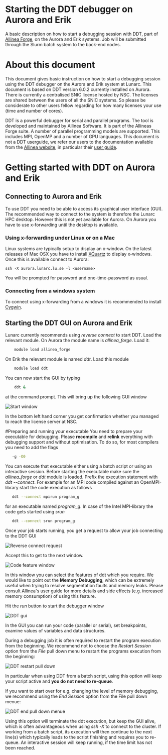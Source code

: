 
# Starting the DDT debugger on Aurora and Erik

A basic description on how to start a debugging session with DDT, part of [Allinea Forge](http://www.allinea.com/products/develop-allinea-forge), on the Aurora and Erik systems.  Job will be submitted through the Slurm batch system to the back-end nodes.

# About this document

This document gives basic instruction on how to start a debugging session using the DDT debugger on the Aurora and Erik system at Lunarc.  This document is based on DDT version 6.0.2 currently installed on Aurora.  There is currently a centralised SNIC license hosted by NSC.  The licenses are shared between the users of all the SNIC systems.  So please be considerate to other users fellow regarding for how many licenses your use (time and number of cores).
    
DDT is a powerful debugger for serial and parallel programs.  The tool is developed and maintained by Allinea Software.  It is part of the Allineas Forge suite.  A number of parallel programming models are supported.  This includes MPI, OpenMP and a number of GPU languages.  This document is not a DDT userguide, we refer our users to the documentation available from the [Allinea website](http://www.allinea.com/product-documentation), in particular their [user guide](http://content.allinea.com/downloads/userguide-forge.pdf).

# Getting started with DDT on Aurora and Erik

## Connecting to Aurora and Erik

To use DDT you need to be able to access its graphical user interface (GUI).  
The recommended way to connect to the system is therefore the Lunarc HPC desktop.  However this is not yet available for Aurora.  On Aurora you have to use x-forwarding until the desktop is available.
### Using x-forwarding under Linux or on a Mac
Linux systems are typically setup to display an x-window.  On the latest releases of Mac OSX you have to install [XQuartz](http://www.xquartz.org/) to display x-windows.  Once this is available connect to Aurora:

    ssh -X aurora.lunarc.lu.se -l <username>
    
You will be prompted for password and one-time-password as usual.

### Connecting from a windows system
To connect using x-forwarding from a windows it is recommended to install [Cygwin](https://www.cygwin.com/). 

## Starting the DDT GUI on Aurora and Erik

Lunarc currently recommends using *reverse connect* to start DDT.  Load the relevant module.  On Aurora the module name is *allinea_forge*.  Load it: 
```bash
    module load allinea_forge
```    
On Erik the relevant module is named *ddt*.  Load this module
```bash
    module load ddt
```    
You can now start the GUI by typing
```bash
    ddt &
```    
at the command prompt.  This will bring up the following GUI window

![Start window](images/allineaForgeStartWindow.png "Start window")    

In the bottom left hand corner you get confirmation whether you managed to reach the license server at NSC.

#Preparing and running your executable
You need to prepare your executable for debugging.  Please **recompile** and **relink** everything with debugging support and without optimisation.  To do so, for most compilers you need to add the flags
```bash
   -g -O0
```
You can execute that executable either using a batch script or using an interactive session.  Before starting the executable make sure the *allinea_forge* or *ddt* module is loaded.  Prefix the execution statement with *ddt --connect*.  For example for an MPI code compiled against an OpenMPI-library start the code execution as follows
```bash
   ddt --connect mpirun program_g
```
for an executable named *program_g*.  In case of the Intel MPI-library the code gets started using *srun*
```bash
   ddt --connect srun program_g
```
Once your job starts running, you get a request to allow your job connecting to the DDT GUI

![Reverse connect request](images/ddtReverseConnectRequest.png "reverse connect request")     

Accept this to get to the next window.

![Code feature window](images/ddtcodeFeatureWindow.png "code feature window")

In this window you can select the features of ddt which you require.  We would like to point out the **Memory Debugging**, which can be extremely useful when trying to resolve segmentation faults and memory leaks.  Please consult Allinea's user guide for more details and side effects (e.g. increased memory consumption) of using this feature.

Hit the *run* button to start the debugger window

![DDT gui](images/ddtGui.png "DDT gui")

In the GUI you can run your code (parallel or serial), set breakpoints, examine values of variables and data structures.  

During a debugging job it is often required to restart the program execution from the beginning.  We recommend not to choose the *Restart Session* option from the *File* pull down menu to restart the programs execution from the beginning:

![DDT restart pull down](images/ddtstartRestartPulldown.png "DDT restart pull down menue") 

In particular when using DDT from a batch script, using this option will keep your script active and **you do not need to re-queue**.
  
If you want to start over for e.g. changing the level of memory debugging, we recommend using the *End Session* option from the File pull down menue:

![DDT end pull down menue](images/ddtstartOverPulldown.png "DDT end pull down menue")

Using this option will terminate the ddt execution, but keep the GUI alive, which is often advantageous when using *ssh -X* to connect to the cluster.  If working from a batch script, its execution will then continue to the next line(s) which typically leads to the script finishing and requires you to re-queue.  An interactive session will keep running, if the time limit has not been reached.

 
<!-- # Debugging MPI code on Alarik #

If you now select the "Run and Debug a Program" option you get to the following screen:

DDT_run_window_5.0.1 **PLEASE FIX***

In this window you can select your executable, tell DDT any command line arguments, select input file and working directories. Make sure the "MPI" box is ticked.  Inside the MPI box, you can select the number of processors needed - the examples shows 4 processes.  DDT will not allow you to ask for more processes than the number of licenses currently available.  We highly recommend to use as small a number of processors as possible to reduce the complexity of the debugging task.

Check the box "Submit to Queue".  The default is for a debugging session of up to 30 minutes.  You can change that by selecting the "Parameters" button associated with "Submit to Queue".  You get the following dialog:

DDT_run_window_5.0.1 **PLEASE FIX***

This also allows to change the wall clock time and the memory per task setting.  We have set initial values for the memory, matching on the systems configuration to minimise waiting time and cost allocated to your account.  On Alarik, if you increase your memory beyond 2000, please also check the box requiring 64 GB nodes. Uncheck that box if your memory per task is 2000 MB or less.  If you increase this setting, your debugging jobs may spent more time before they become active and might be more expensive with regard to your allocation.  DDT will remember changes made.  You must manually reset this to the recommended value if you don't need this any longer.  The recommended values are:

| System | recommended |
|-----------------|-------------|
| memory per task |  |
| Alarik | 2000 |
| Erik | 4000 |
 
In the box "Queue options" you can specify any sbatch option you like.  The example specifies an account (required only if your user-id is linked to multiple projects) and placement in the test queue.

Once everything is set, hit "Submit". 

DDT will then write a Slurm script for you and submit it to the batch queue.  While waiting in the queue, DDT will display the job queue.  Once your job starts running you get the DDT working window:

DDT_working_window_5.0.1 **PLEASE FIX***

You can now start your debugging session.  The DDT User Guide describes the options for running and debugging the program. 

Once your debugging session is finished you will find an output file in your directory.  This is named: ddt_jobid.out with jobid denoting the job-id number.  This file contains the output of your program to stdout and stderr.  You might want to clean your directory after the debugging has finished.
# Debugging of GPU code on Erik

Here we describe the changes needed from the above to debug code on the GPU.  To facilitate GPU debugging for CUDA code one has to add the flags

    -g -G

to the options of the nvcc compiler. If you select "Run and debug a program" you get the following dialog:

DDT_cudarun_5.0.1

You have to check the "CUDA" box and the "Submit to Queue" boxes.  You can change the queue parameters by clicking on the "Parameters" button associated with "Submit to Queue".  You get the following dialog:

Erik_queue_parameters_5.0.1

Here we have selected 30 minutes of time, the default memory and the test partition.  After submission, you get into the job queue and once starting, you get to the working window.  When working on a source line executed on the GPU, the working window looks similar to:

DDT_working_window_gpu_5.0.1
Workflow

To improve the workflow and reduce time spent in the job queue waiting for processors becoming available, it is recommendable to ask for considerable amount of time, 30 min or more.  During this time you can restart your application as many times as needed (Tab: File -> Restart Session).  To release the resources use the Tab: File -> New Session -> Run.  This will release the cpus held by your debugging job and get you back to the window where you can change one or more of: selected executable, number of processes, wall time etc.  Your account gets charged for the resources consumed from when your debugging session became active until you released the cpus.
Resetting DDT

DDT remembers settings from your previous debugging sessions and also failed attempts.  Removing all DDT history can be achieved by deleting the directories .ddt and/or .allinea in your home space. 

-->

